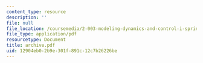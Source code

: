 ```yaml
---
content_type: resource
description: ''
file: null
file_location: /coursemedia/2-003-modeling-dynamics-and-control-i-spring-2005/12904eb02b9e301f891c12c7b26226be_archive.pdf
file_type: application/pdf
resourcetype: Document
title: archive.pdf
uid: 12904eb0-2b9e-301f-891c-12c7b26226be
---
```

